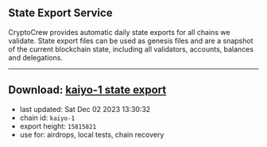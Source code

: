 ## State Export Service
CryptoCrew provides automatic daily state exports for all chains we validate. State export files can be used as genesis files and are a snapshot of the current blockchain state, including all validators, accounts, balances and delegations.

---
**Download: [kaiyo-1 state export](https://dl.ccvalidators.com/SERVICE/kujira/kaiyo-1_export_15815821.json)**
---

- last updated: Sat Dec 02 2023 13:30:32
- chain id: `kaiyo-1`
- export height: `15815821`
- use for: airdrops, local tests, chain recovery
